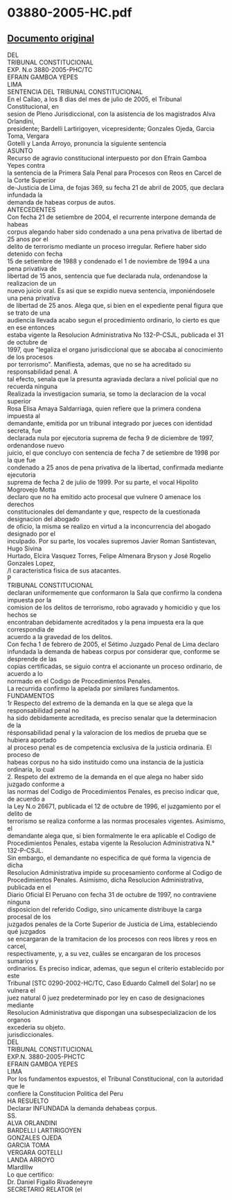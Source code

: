 
03880-2005-HC.pdf
=================
  
[Documento original](https://tc.gob.pe/jurisprudencia/2006/03880-2005-HC.pdf)  
---  
DEL  
TRIBUNAL CONSTITUCIONAL  
EXP. N.o 3880-2005-PHC/TC  
EFRAIN GAMBOA YEPES  
LIMA  
SENTENCIA DEL TRIBUNAL CONSTITUCIONAL  
En el Callao, a los 8 dias del mes de julio de 2005, el Tribunal Constitucional, en  
sesion de Pleno Jurisdiccional, con la asistencia de los magistrados Alva Orlandini,  
presidente; Bardelli Lartirigoyen, vicepresidente; Gonzales Ojeda, Garcia Toma, Vergara  
Gotelli y Landa Arroyo, pronuncia la siguiente sentencia  
ASUNTO  
Recurso de agravio constitucional interpuesto por don Efrain Gamboa Yepes contra  
la sentencia de la Primera Sala Penal para Procesos con Reos en Carcel de la Corte Superior  
de-Justicia de Lima, de fojas 369, su fecha 21 de abril de 2005, que declara infundada la  
demanda de habeas corpus de autos.  
ANTECEDENTES  
Con fecha 21 de setiembre de 2004, el recurrente interpone demanda de habeas  
corpus alegando haber sido condenado a una pena privativa de libertad de 25 anos por el  
delito de terrorismo mediante un proceso irregular. Refiere haber sido detenido con fecha  
15 de setiembre de 1988 y condenado el 1 de noviembre de 1994 a una pena privativa de  
libertad de 15 anos, sentencia que fue declarada nula, ordenandose la realizacion de un  
nuevo juicio oral. Es asi que se expidio nueva sentencia, imponiéndosele una pena privativa  
de libertad de 25 anos. Alega que, si bien en el expediente penal figura que se trato de una  
audiencia llevada acabo segun el procedimiento ordinario, lo cierto es que en ese entonces  
estaba vigente la Resolucion Administrativa No 132-P-CSJL, publicada el 31 de octubre de  
1997, que "legaliza el organo jurisdiccional que se abocaba al conocimiento de los procesos  
por terrorismo". Manifiesta, ademas, que no se ha acreditado su responsabilidad penal. A  
tal efecto, senala que la presunta agraviada declara a nivel policial que no recuerda ninguna  
Realizada la investigacion sumaria, se tomo la declaracion de la vocal superior  
Rosa Elisa Amaya Saldarriaga, quien refiere que la primera condena impuesta al  
demandante, emitida por un tribunal integrado por jueces con identidad secreta, fue  
declarada nula por ejecutoria suprema de fecha 9 de diciembre de 1997, ordenandose nuevo  
juicio, el que concluyo con sentencia de fecha 7 de setiembre de 1998 por la que fue  
condenado a 25 anos de pena privativa de la libertad, confirmada mediante ejecutoria  
suprema de fecha 2 de julio de 1999. Por su parte, el vocal Hipolito Mogrovejo Motta  
declaro que no ha emitido acto procesal que vulnere 0 amenace los derechos  
constitucionales del demandante y que, respecto de la cuestionada designacion del abogado  
de oficio, la misma se realizo en virtud a la inconcurrencia del abogado designado por el  
inculpado. Por su parte, los vocales supremos Javier Roman Santistevan, Hugo Sivina  
Hurtado, Elcira Vasquez Torres, Felipe Almenara Bryson y José Rogelio Gonzales Lopez,  
/I caracteristica fisica de sus atacantes.  
P  
TRIBUNAL CONSTITUCIONAL  
declaran uniformemente que conformaron la Sala que confirmo la condena impuesta por la  
comision de los delitos de terrorismo, robo agravado y homicidio y que los hechos se  
encontraban debidamente acreditados y la pena impuesta era la que correspondia de  
acuerdo a la gravedad de los delitos.  
Con fecha 1 de febrero de 2005, el Sétimo Juzgado Penal de Lima declaro  
infundada la demanda de habeas corpus por considerar que, conforme se desprende de las  
copias certificadas, se siguio contra el accionante un proceso ordinario, de acuerdo a lo  
normado en el Codigo de Procedimientos Penales.  
La recurrida confirmo la apelada por similares fundamentos.  
FUNDAMENTOS  
1r Respecto del extremo de la demanda en la que se alega que la responsabilidad penal no  
ha sido debidamente acreditada, es preciso senalar que la determinacion de la  
résponsabilidad penal y la valoracion de los medios de prueba que se hubiera aportado  
al proceso penal es de competencia exclusiva de la justicia ordinaria. El proceso de  
habeas corpus no ha sido instituido como una instancia de la justicia ordinaria, lo cual  
2. Respeto del extremo de la demanda en el que alega no haber sido juzgado conforme a  
las normas del Codigo de Procedimientos Penales, es preciso indicar que, de acuerdo a  
la Ley N.o 26671, publicada el 12 de octubre de 1996, el juzgamiento por el delito de  
terrorismo se realiza conforme a las normas procesales vigentes. Asimismo, el  
demandante alega que, si bien formalmente le era aplicable el Codigo de  
Procedimientos Penales, estaba vigente la Resolucion Administrativa N.° 132-P-CSJL.  
Sin embargo, el demandante no especifica de qué forma la vigencia de dicha  
Resolucion Administrativa impide su procesamiento conforme al Codigo de  
Procedimientos Penales. Asimismo, dicha Resolucion Administrativa, publicada en el  
Diario Oficial El Peruano con fecha 31 de octubre de 1997, no contraviene ninguna  
disposicion del referido Codigo, sino unicamente distribuye la carga procesal de los  
juzgados penales de la Corte Superior de Justicia de Lima, estableciendo qué juzgados  
se encargaran de la tramitacion de los procesos con reos libres y reos en carcel,  
respectivamente, y, a su vez, cuâles se encargaran de los procesos sumarios y  
ordinarios. Es preciso indicar, ademas, que segun el criterio establecido por este  
Tribunal [STC 0290-2002-HC/TC, Caso Eduardo Calmell del Solar] no se vulnera el  
juez natural 0 juez predeterminado por ley en caso de designaciones mediante  
Resolucion Administrativa que dispongan una subsespecializacion de los organos  
excederia su objeto.  
jurisdiccionales.  
DEL  
TRIBUNAL CONSTITUCIONAL  
EXP.N. 3880-2005-PHCTC  
EFRAIN GAMBOA YEPES  
LIMA  
Por los fundamentos expuestos, el Tribunal Constitucional, con la autoridad que le  
confiere la Constitucion Politica del Peru  
HA RESUELTO  
Declarar INFUNDADA la demanda dehabeas çorpus.  
SS.  
ALVA ORLANDINI  
BARDELLI LARTIRIGOYEN  
GONZALES OJEDA  
GARCIA TOMA  
VERGARA GOTELLI  
LANDA ARROYO  
Mlardlllw  
Lo que certifico:  
Dr. Daniel Figallo Rivadeneyre  
SECRETARIO RELATOR (el